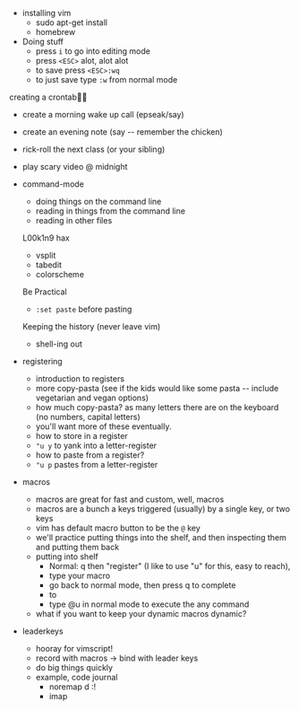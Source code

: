 * installing vim
  * sudo apt-get install
  * homebrew
* Doing stuff
  * press `i` to go into editing mode
  * press `<ESC>` alot, alot alot
  * to save press `<ESC>:wq`
  * to just save type `:w` from normal mode

creating a crontab
  * create a morning wake up call (epseak/say)
  * create an evening note (say -- remember the chicken)
  * rick-roll the next class (or your sibling)
  * play scary video @ midnight

* command-mode
  * doing things on the command line
  * reading in things from the command line
  * reading in other files
  
  L00k1n9 hax
  * vsplit
  * tabedit
  * colorscheme

  Be Practical
  * `:set paste` before pasting

  Keeping the history (never leave vim)
  * shell-ing out
* registering
  * introduction to registers
  * more copy-pasta (see if the kids would like some pasta -- include vegetarian and vegan options)
  * how much copy-pasta? as many letters there are on the keyboard (no numbers, capital letters)
  * you'll want more of these eventually.
  * how to store in a register
  * `"u y` to yank into a letter-register
  * how to paste from a register?
  * `"u p` pastes from a letter-register
* macros
  * macros are great for fast and custom, well, macros
  * macros are a bunch a keys triggered (usually) by a single key, or two keys
  * vim has default macro button to be the `@` key
  * we'll practice putting things into the shelf, and then inspecting them and putting them back
  * putting into shelf
    * Normal: q then "register" (I like to use "u" for this, easy to reach),
    * type your macro
    * go back to normal mode, then press q to complete
    * to 
    * type @u in normal mode to execute the any command
  * what if you want to keep your dynamic macros dynamic?
* leaderkeys
  * hooray for vimscript!
  * record with macros -> bind with leader keys
  * do big things quickly
  * example, code journal
    * noremap <leader>d :!
    * imap
  
